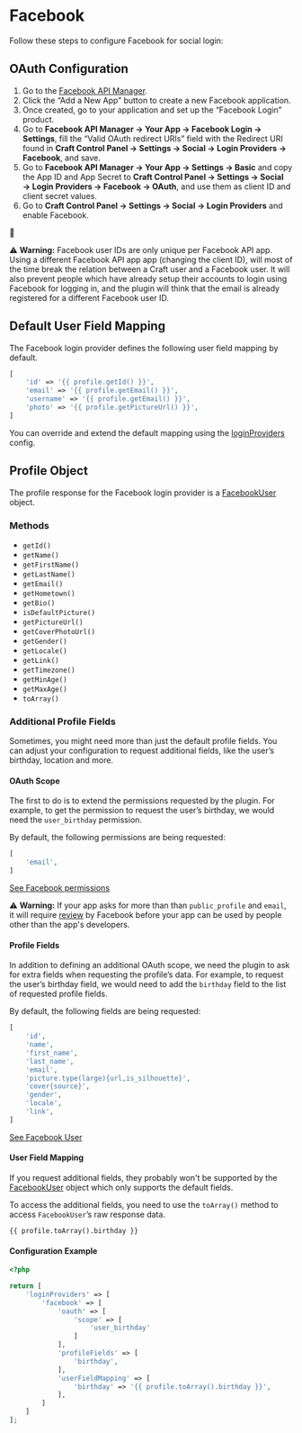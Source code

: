 # Facebook

Follow these steps to configure Facebook for social login:

## OAuth Configuration

1. Go to the [Facebook API Manager](https://developers.facebook.com/apps).
1. Click the “Add a New App” button to create a new Facebook application.
1. Once created, go to your application and set up the “Facebook Login” product.
1. Go to **Facebook API Manager → Your App → Facebook Login → Settings**, fill the “Valid OAuth redirect URIs” field with the Redirect URI found in **Craft Control Panel → Settings → Social → Login Providers → Facebook**, and save.
1. Go to **Facebook API Manager → Your App → Settings → Basic** and copy the App ID and App Secret to **Craft Control Panel → Settings → Social → Login Providers → Facebook → OAuth**, and use them as client ID and client secret values.
1. Go to **Craft Control Panel → Settings → Social → Login Providers** and enable Facebook.

🎉

⚠️ **Warning:** Facebook user IDs are only unique per Facebook API app. 
Using a different Facebook API app app (changing the client ID), will most of the time break the relation between a Craft user and a Facebook user. 
It will also prevent people which have already setup their accounts to login using Facebook for logging in, and the plugin will think that the email is already registered for a different Facebook user ID.

## Default User Field Mapping

The Facebook login provider defines the following user field mapping by default.

```php
[
    'id' => '{{ profile.getId() }}',
    'email' => '{{ profile.getEmail() }}',
    'username' => '{{ profile.getEmail() }}',
    'photo' => '{{ profile.getPictureUrl() }}',
]
```

You can override and extend the default mapping using the [loginProviders](configuration.md#loginproviders) config.

## Profile Object
The profile response for the Facebook login provider is a [FacebookUser](https://github.com/thephpleague/oauth2-facebook/blob/master/src/Provider/FacebookUser.php) object.

### Methods
- `getId()`
- `getName()`
- `getFirstName()`
- `getLastName()`
- `getEmail()`
- `getHometown()`
- `getBio()`
- `isDefaultPicture()`
- `getPictureUrl()`
- `getCoverPhotoUrl()`
- `getGender()`
- `getLocale()`
- `getLink()`
- `getTimezone()`
- `getMinAge()`
- `getMaxAge()`
- `toArray()`

### Additional Profile Fields

Sometimes, you might need more than just the default profile fields. You can adjust your configuration to request additional fields, like the user’s birthday, location and more.

#### OAuth Scope
The first to do is to extend the permissions requested by the plugin.
For example, to get the permission to request the user’s birthday, we would need the `user_birthday` permission.

By default, the following permissions are being requested:

```php
[
    'email',
]
```
[See Facebook permissions](https://developers.facebook.com/docs/facebook-login/permissions)

⚠️ **Warning:** If your app asks for more than than `public_profile` and `email`, it will require [review](https://developers.facebook.com/docs/facebook-login/permissions/review) by Facebook before your app can be used by people other than the app's developers. 


#### Profile Fields
In addition to defining an additional OAuth scope, we need the plugin to ask for extra fields when requesting the profile’s data.
For example, to request the user’s birthday field, we would need to add the `birthday` field to the list of requested profile fields.

By default, the following fields are being requested:

```php
[
    'id',
    'name',
    'first_name',
    'last_name',
    'email',
    'picture.type(large){url,is_silhouette}',
    'cover{source}',
    'gender',
    'locale',
    'link',
]
```

[See Facebook User](https://developers.facebook.com/docs/graph-api/reference/user)

#### User Field Mapping
If you request additional fields, they probably won't be supported by the [FacebookUser](https://github.com/thephpleague/oauth2-facebook/blob/master/src/Provider/FacebookUser.php) object which only supports the default fields.

To access the additional fields, you need to use the `toArray()` method to access `FacebookUser`’s raw response data.

```twig
{{ profile.toArray().birthday }}
```

#### Configuration Example

```php
<?php

return [
    'loginProviders' => [
        'facebook' => [
            'oauth' => [
                'scope' => [
                    'user_birthday'
                ]
            ],
            'profileFields' => [
                'birthday',
            ],
            'userFieldMapping' => [
                'birthday' => '{{ profile.toArray().birthday }}',
            ],
        ]
    ]
];
```